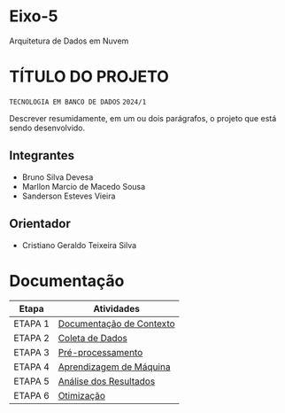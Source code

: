 # Eixo-5
Arquitetura de Dados em Nuvem

# TÍTULO DO PROJETO
`TECNOLOGIA EM BANCO DE DADOS`
`2024/1`

Descrever resumidamente, em um ou dois parágrafos, o projeto que está sendo desenvolvido.

## Integrantes
* Bruno Silva Devesa
* Marllon Marcio de Macedo Sousa
* Sanderson Esteves Vieira


## Orientador
* Cristiano Geraldo Teixeira Silva

# Documentação

| Etapa         | Atividades |
|  :----:   | ----------- |
| ETAPA 1        |[Documentação de Contexto](projeto/inicio_do_projeto.md) |
| ETAPA 2        |[Coleta de Dados](projeto/coleta_dados.md) |
| ETAPA 3        |[Pré-processamento](projeto/pre_processamento.md) |
| ETAPA 4        |[Aprendizagem de Máquina](projeto/aprendizado_maquina_rev.md)|
| ETAPA 5        |[Análise dos Resultados](projeto/analise_resultados.md) |
| ETAPA 6        |[Otimização](projeto/Otimizacao.md) |
